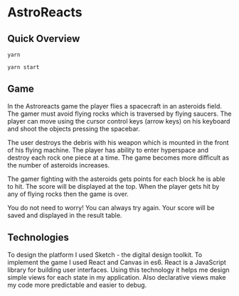 # AstroReacts

## Quick Overview

```
yarn

yarn start
```

## Game 

In the Astroreacts game the player flies a spacecraft in an asteroids field. The gamer must avoid flying rocks which is traversed by flying saucers. The player can move using the cursor control keys (arrow keys) on his keyboard and shoot the objects pressing the spacebar.

The user destroys the debris with his weapon which is mounted in the front of his flying machine. The player has ability to enter hyperspace and destroy each rock one piece at a time. The game becomes more difficult as the number of asteroids increases.

The gamer fighting with the asteroids gets points for each block he is able to hit. The score will be displayed at the top. When the player gets hit by any of flying rocks then the game is over.

You do not need to worry! You can always try again. Your score will be saved and displayed in the result table.

## Technologies

To design the platform I used Sketch - the digital design toolkit.
To implement the game I used React and Canvas in es6. React is a JavaScript library for building user interfaces. Using this technology it helps me design simple views for each state in my application. Also declarative views make my code more predictable and easier to debug.


